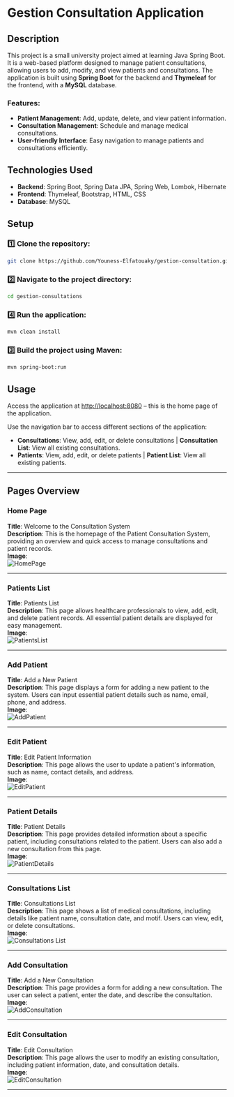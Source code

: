 # Gestion Consultation Application

## Description

This project is a small university project aimed at learning Java Spring Boot. It is a web-based platform designed to manage patient consultations, allowing users to add, modify, and view patients and consultations. The application is built using **Spring Boot** for the backend and **Thymeleaf** for the frontend, with a **MySQL** database.

### Features:
- **Patient Management**: Add, update, delete, and view patient information.
- **Consultation Management**: Schedule and manage medical consultations.
- **User-friendly Interface**: Easy navigation to manage patients and consultations efficiently.

## Technologies Used
- **Backend**: Spring Boot, Spring Data JPA, Spring Web, Lombok, Hibernate
- **Frontend**: Thymeleaf, Bootstrap, HTML, CSS
- **Database**: MySQL

## Setup

### 1️⃣ Clone the repository:

```bash
git clone https://github.com/Youness-Elfatouaky/gestion-consultation.git
```
### 2️⃣ Navigate to the project directory:

```bash
cd gestion-consultations
```

### 4️⃣ Run the application:

```bash
mvn clean install
```

### 3️⃣ Build the project using Maven:

```bash
mvn spring-boot:run
```

## Usage

Access the application at [http://localhost:8080](http://localhost:8080) – this is the home page of the application.

Use the navigation bar to access different sections of the application:

- **Consultations**: View, add, edit, or delete consultations | **Consultation List**: View all existing consultations.  
- **Patients**: View, add, edit, or delete patients | **Patient List**: View all existing patients.

---

## Pages Overview

### Home Page
**Title**: Welcome to the Consultation System  
**Description**: This is the homepage of the Patient Consultation System, providing an overview and quick access to manage consultations and patient records.  
**Image**:  
![HomePage](https://github.com/user-attachments/assets/4b2e47b6-e5fd-4e8a-bad7-62da4cce476b)


---

### Patients List
**Title**: Patients List  
**Description**: This page allows healthcare professionals to view, add, edit, and delete patient records. All essential patient details are displayed for easy management.  
**Image**:  
![PatientsList](https://github.com/user-attachments/assets/3f94c4a3-e918-459c-92a0-ba1e6f08708a)


---

### Add Patient
**Title**: Add a New Patient  
**Description**: This page displays a form for adding a new patient to the system. Users can input essential patient details such as name, email, phone, and address.  
**Image**:  
![AddPatient](https://github.com/user-attachments/assets/a95258e5-0c58-4edf-bce7-eeec4e61a747)


---

### Edit Patient
**Title**: Edit Patient Information  
**Description**: This page allows the user to update a patient's information, such as name, contact details, and address.  
**Image**:  
![EditPatient](https://github.com/user-attachments/assets/89802c32-a751-446b-a23c-9b4c469d4879)

---

### Patient Details
**Title**: Patient Details  
**Description**: This page provides detailed information about a specific patient, including consultations related to the patient. Users can also add a new consultation from this page.  
**Image**:  
![PatientDetails](https://github.com/user-attachments/assets/99430269-91a8-4b3b-93b4-adc1c6caa399)


---

### Consultations List
**Title**: Consultations List  
**Description**: This page shows a list of medical consultations, including details like patient name, consultation date, and motif. Users can view, edit, or delete consultations.  
**Image**:  
![Consultations List](https://github.com/user-attachments/assets/62ea0bc8-12ad-4066-8065-98701cab46bf)


---

### Add Consultation
**Title**: Add a New Consultation  
**Description**: This page provides a form for adding a new consultation. The user can select a patient, enter the date, and describe the consultation.  
**Image**:  
![AddConsultation](https://github.com/user-attachments/assets/acc518d1-5e0c-4a7d-9fbc-9e88ac5adae7)

---

### Edit Consultation
**Title**: Edit Consultation  
**Description**: This page allows the user to modify an existing consultation, including patient information, date, and consultation details.  
**Image**:  
![EditConsultation](https://github.com/user-attachments/assets/c14760f6-548b-485d-a1ab-6b87918543ef)


---

